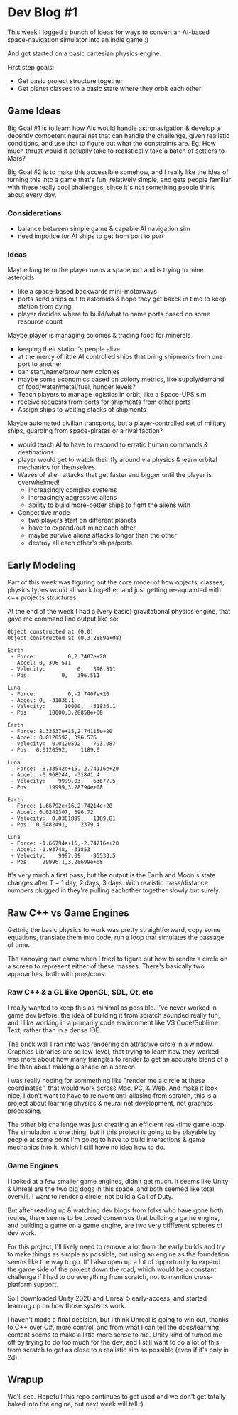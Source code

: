 # Dev Blog #1

This week I logged a bunch of ideas for ways to convert an AI-based space-navigation simulator into an indie game :)

And got started on a basic cartesian physics engine.

First step goals:

- Get basic project structure together
- Get planet classes to a basic state where they orbit each other

## Game Ideas

Big Goal #1 is to learn how AIs would handle astronavigation & develop a decently competent neural net that can handle the challenge, given realistic conditions, and use that to figure out what the constraints are. Eg. How much thrust would it actually take to realistically take a batch of settlers to Mars?

Big Goal #2 is to make this accessible somehow, and I really like the idea of turning this into a game that's fun, relatively simple, and gets people familiar with these really cool challenges, since it's not something people think about every day.

### Considerations

- balance between simple game & capable AI navigation sim
- need impotice for AI ships to get from port to port

### Ideas

Maybe long term the player owns a spaceport and is trying to mine asteroids

- like a space-based backwards mini-motorways
- ports send ships out to asteroids & hope they get baxck in time to keep station from dying
- player decides where to build/what to name ports based on some resource count

Maybe player is managing colonies & trading food for minerals

- keeping their station's people alive
- at the mercy of little AI controlled ships that bring shipments from one port to another
- can start/name/grow new colonies
- maybe some economics based on colony metrics, like supply/demand of food/water/metal/fuel, hunger levels?
- Teach players to manage logistics in orbit, like a Space-UPS sim
- receive requests from ports for shipments from other ports
- Assign ships to waiting stacks of shipments

Maybe automated civilian transports, but a player-controlled set of military ships, guarding from space-pirates or a rival faction?

- would teach AI to have to respond to erratic human commands & destinations
- player would get to watch their fly around via physics & learn orbital mechanics for themselves
- Waves of alien attacks that get faster and bigger until the player is overwhelmed!
  - increasingly complex systems
  - increasingly aggressive aliens
  - ability to build more-better ships to fight the aliens with
- Conpetitive mode
  - two players start on different planets
  - have to expand/out-mine each other
  - maybe survive aliens attacks longer than the other
  - destroy all each other's ships/ports

## Early Modeling

Part of this week was figuring out the core model of how objects, classes, physics types would all work together, and just getting re-aquainted with c++ projects structures.

At the end of the week I had a (very basic) gravitational physics engine, that gave me command line output like so:

```text
Object constructed at (0,0)
Object constructed at (0,3.2889e+08)

Earth
 - Force:          0,2.7407e+20
 - Accel: 0, 396.511
 - Velocity:          0,   396.511
 - Pos:          0,   396.511

Luna
 - Force:          0,-2.7407e+20
 - Accel: 0, -31836.1
 - Velocity:      10000,  -31836.1
 - Pos:      10000,3.28858e+08

Earth
 - Force: 8.33537e+15,2.74115e+20
 - Accel: 0.0120592, 396.576
 - Velocity:  0.0120592,   793.087
 - Pos:  0.0120592,    1189.6

Luna
 - Force: -8.33542e+15,-2.74116e+20
 - Accel: -0.968244, -31841.4
 - Velocity:    9999.03,  -63677.5
 - Pos:      19999,3.28794e+08

Earth
 - Force: 1.66792e+16,2.74214e+20
 - Accel: 0.0241307, 396.72
 - Velocity:  0.0361899,   1189.81
 - Pos:  0.0482491,    2379.4

Luna
 - Force: -1.66794e+16,-2.74216e+20
 - Accel: -1.93748, -31853
 - Velocity:    9997.09,  -95530.5
 - Pos:    29996.1,3.28699e+08
```

It's very much a first pass, but the output is the Earth and Moon's state changes after T = 1 day, 2 days, 3 days. With realistic mass/distance numbers plugged in they're pulling eachother together slowly but surely.

## Raw C++ vs Game Engines

Gettnig the basic physics to work was pretty straightforward, copy some equations, translate them into code, run a loop that simulates the passage of time.

The annoying part came when I tried to figure out how to render a circle on a screen to represent either of these masses. There's basically two approaches, both with pros/cons:

### Raw C++ & a GL like OpenGL, SDL, Qt, etc

I really wanted to keep this as minimal as possible. I've never worked in game dev before, the idea of building it from scratch sounded really fun, and I like working in a primarily code environment like VS Code/Sublime Text, rather than in a dense IDE.

The brick wall I ran into was rendering an attractive circle in a window. Graphics Libraries are so low-level, that trying to learn how they worked was more about how many triangles to render to get an accurate blend of a line than about making a shape on a screen.

I was really hoping for sommething like "render me a circle at these coordinates", that would work across Mac, PC, & Web. And make it look nice, I don't want to have to reinvent anti-aliasing from scratch, this is a project about learning physics & neural net development, not graphics processing.

The other big challenge was just creating an efficient real-time game loop. The simulation is one thing, but if this project is going to be playable by people at some point I'm going to have to build interactions & game mechanics into it, which I still have no idea how to do.

### Game Engines

I looked at a few smaller game engines, didn't get much. It seems like Unity & Unreal are the two big dogs in this space, and both seemed like total overkill. I want to render a circle, not build a Call of Duty.

But after reading up & watching dev blogs from folks who have gone both routes, there seems to be broad consensus that building a game engine, and building a game on a game engine, are two very diffferent spheres of dev work.

For this project, I'll likely need to remove a lot from the early builds and try to make things as simple as possible, but using an engine as the foundation seems like the way to go. It'll also open up a lot of opportunity to expand the game side of the project down the road, which would be a constant challenge if I had to do everything from scratch, not to mention cross-platform support.

So I downloaded Unity 2020 and Unreal 5 early-access, and started learning up on how those systems work.

I haven't made a final decision, but I think Unreal is going to win out, thanks to C++ over C#, more control, and from what I can tell the docs/learning content seems to make a little more sense to me. Unity kind of turned me off by trying to do too much for the dev, and I still want to do a lot of this from scratch to get as close to a realistic sim as possible (even if it's only in 2d).

## Wrapup

We'll see. Hopefull this repo continues to get used and we don't get totally baked into the engine, but next week will tell :)
